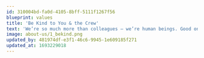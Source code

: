 ```yaml
---
id: 310004bd-fa0d-4105-8bff-5111f1267f56
blueprint: values
title: 'Be Kind to You & the Crew'
text: 'We’re so much more than colleagues – we’re human beings. Good ones, and we treat ourselves and each other as such.'
image: about-us/1_bekind.png
updated_by: 481974df-e3f1-46c6-9945-1e609185f271
updated_at: 1693229018
---
```

